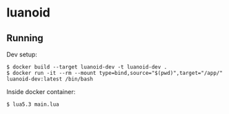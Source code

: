 # luanoid

## Running

Dev setup:
```
$ docker build --target luanoid-dev -t luanoid-dev .
$ docker run -it --rm --mount type=bind,source="$(pwd)",target="/app/" luanoid-dev:latest /bin/bash
```


Inside docker container:
```
$ lua5.3 main.lua
```
